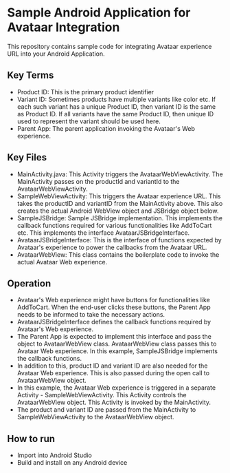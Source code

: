 # Sample Android Application for Avataar Integration

This repository contains sample code for integrating Avataar experience URL into your Android Application.

## Key Terms

- Product ID: This is the primary product identifier
- Variant ID: Sometimes products have multiple variants like color etc. If each such variant has a unique Product ID, then variant ID is the same as Product ID. If all variants have the same Product ID, then unique ID used to represent the variant should be used here.
- Parent App: The parent application invoking the Avataar's Web experience.

## Key Files

- MainActivity.java: This Activity triggers the AvataarWebViewActivity. The MainActivity passes on the productId and variantId to the AvataarWebViewActivity.
- SampleWebViewActivity: This triggers the Avataar experience URL. This takes the productID and variantID from the MainActivity above. This also creates the actual Android WebView object and JSBridge object below.
- SampleJSBridge: Sample JSBridge implementation. This implements the callback functions required for various functionalities like AddToCart etc. This implements the interface AvataarJSBridgeInterface.
- AvataarJSBridgeInterface: This is the interface of functions expected by Avataar's experience to power the callbacks from the Avataar URL.
- AvataarWebView: This class contains the boilerplate code to invoke the actual Avataar Web experience.

## Operation

- Avataar's Web experience might have buttons for functionalities like AddToCart. When the end-user clicks these buttons, the Parent App needs to be informed to take the necessary actions.
- AvataarJSBridgeInterface defines the callback functions required by Avataar's Web experience.
- The Parent App is expected to implement this interface and pass the object to AvataarWebView class. AvataarWebView class passes this to Avataar Web experience. In this example, SampleJSBridge implements the callback functions.
- In addition to this, product ID and variant ID are also needed for the Avataar Web experience. This is also passed during the open call to AvataarWebView object.
- In this example, the Avataar Web experience is triggered in a separate Activity - SampleWebViewActivity. This Activity controls the AvataarWebView object. This Activity is invoked by the MainActivity.
- The product and variant ID are passed from the MainActivity to SampleWebViewActivity to the AvataarWebView object.

## How to run

- Import into Android Studio
- Build and install on any Android device
